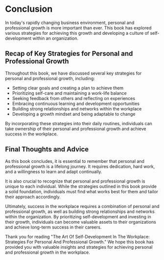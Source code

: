 # Conclusion

In today's rapidly changing business environment, personal and professional growth is more important than ever. This book has explored various strategies for achieving this growth and developing a culture of self-development within an organization.

Recap of Key Strategies for Personal and Professional Growth
------------------------------------------------------------

Throughout this book, we have discussed several key strategies for personal and professional growth, including:

* Setting clear goals and creating a plan to achieve them
* Prioritizing self-care and maintaining a work-life balance
* Seeking feedback from others and reflecting on experiences
* Embracing continuous learning and development opportunities
* Building strong relationships and networks within the workplace
* Developing a growth mindset and being adaptable to change

By incorporating these strategies into their daily routines, individuals can take ownership of their personal and professional growth and achieve success in the workplace.

Final Thoughts and Advice
-------------------------

As this book concludes, it is essential to remember that personal and professional growth is a lifelong journey. It requires dedication, hard work, and a willingness to learn and adapt continually.

It is also crucial to recognize that personal and professional growth is unique to each individual. While the strategies outlined in this book provide a solid foundation, individuals must find what works best for them and tailor their approach accordingly.

Ultimately, success in the workplace requires a combination of personal and professional growth, as well as building strong relationships and networks within the organization. By prioritizing self-development and investing in their growth, individuals can become valuable assets to their organizations and achieve long-term success in their careers.

Thank you for reading "The Art Of Self-Development In The Workplace: Strategies For Personal And Professional Growth." We hope this book has provided you with valuable insights and strategies for achieving personal and professional growth in the workplace.